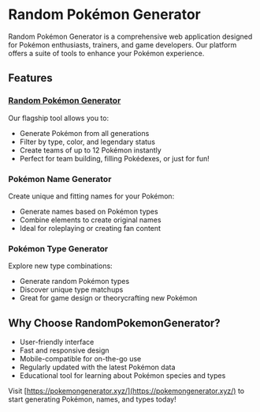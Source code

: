 # Random Pokémon Generator

Random Pokémon Generator is a comprehensive web application designed for Pokémon enthusiasts, trainers, and game developers. Our platform offers a suite of tools to enhance your Pokémon experience.

## Features

### [Random Pokémon Generator](https://pokemongenerator.xyz/)

Our flagship tool allows you to:
- Generate Pokémon from all generations
- Filter by type, color, and legendary status
- Create teams of up to 12 Pokémon instantly
- Perfect for team building, filling Pokédexes, or just for fun!

### Pokémon Name Generator

Create unique and fitting names for your Pokémon:
- Generate names based on Pokémon types
- Combine elements to create original names
- Ideal for roleplaying or creating fan content

### Pokémon Type Generator

Explore new type combinations:
- Generate random Pokémon types
- Discover unique type matchups
- Great for game design or theorycrafting new Pokémon

## Why Choose RandomPokemonGenerator?

- User-friendly interface
- Fast and responsive design
- Mobile-compatible for on-the-go use
- Regularly updated with the latest Pokémon data
- Educational tool for learning about Pokémon species and types

Visit [https://pokemongenerator.xyz/](https://pokemongenerator.xyz/) to start generating Pokémon, names, and types today!
